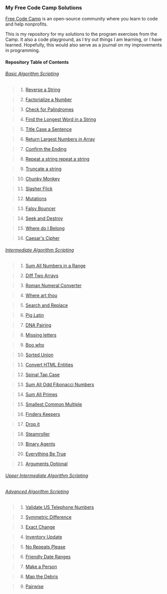 ### My Free Code Camp Solutions

[Free Code Camp](http://www.freecodecamp.com/) is an open-source community where you learn to code and help nonprofits.

This is my repository for my solutions to the program exercises from the Camp. It also a code playground, as I try out things I am learning, or I have learned. Hopefully, this would also serve as a journal on my improvements in programming.

#### Repository Table of Contents
###### [Basic Algorithm Scripting](https://github.com/dcnr/FreeCodeCamp/tree/master/src/challenges/basic-algorithm-scripting)

>1. [Reverse a String](https://github.com/dcnr/FreeCodeCamp/blob/master/src/challenges/basic-algorithm-scripting/02-reverse-a-string.js)

>2. [Factorialize a Number](https://github.com/dcnr/FreeCodeCamp/blob/master/src/challenges/basic-algorithm-scripting/03-factorialize-a-number.js)

>3. [Check for Palindromes](https://github.com/dcnr/FreeCodeCamp/blob/master/src/challenges/basic-algorithm-scripting/04-check-for-palindromes.js)

>4. [Find the Longest Word in a String](https://github.com/dcnr/FreeCodeCamp/blob/master/src/challenges/basic-algorithm-scripting/05-find-the-longest-word-in-a-string.js)

>5. [Title Case a Sentence](https://github.com/dcnr/FreeCodeCamp/blob/master/src/challenges/basic-algorithm-scripting/06-title-case-a-sentence.js)

>6. [Return Largest Numbers in Array](https://github.com/dcnr/FreeCodeCamp/blob/master/src/challenges/basic-algorithm-scripting/07-return-largest-numbers-in-arrays.js)

>7. [Confirm the Ending](https://github.com/dcnr/FreeCodeCamp/blob/master/src/challenges/basic-algorithm-scripting/08-confirm-the-ending.js)

>8. [Repeat a string repeat a string](https://github.com/dcnr/FreeCodeCamp/blob/master/src/challenges/basic-algorithm-scripting/09-repeat-a-string-repeat-a-string.js)

>9. [Truncate a string](https://github.com/dcnr/FreeCodeCamp/blob/master/src/challenges/basic-algorithm-scripting/10-truncate-a-string.js)

>10. [Chunky Monkey](https://github.com/dcnr/FreeCodeCamp/blob/master/src/challenges/basic-algorithm-scripting/11-chunky-monkey.js)

>11. [Slasher Flick](https://github.com/dcnr/FreeCodeCamp/blob/master/src/challenges/basic-algorithm-scripting/12-slasher-flick.js)

>12. [Mutations](https://github.com/dcnr/FreeCodeCamp/blob/master/src/challenges/basic-algorithm-scripting/13-mutations.js)

>13. [Falsy Bouncer](https://github.com/dcnr/FreeCodeCamp/blob/master/src/challenges/basic-algorithm-scripting/14-falsy-bouncer.js)

>14. [Seek and Destroy](https://github.com/dcnr/FreeCodeCamp/blob/master/src/challenges/basic-algorithm-scripting/15-seek-and-destroy.js)

>15. [Where do I Belong](https://github.com/dcnr/FreeCodeCamp/blob/master/src/challenges/basic-algorithm-scripting/16-where-do-i-belong.js)

>16. [Caesar's Cipher](https://github.com/dcnr/FreeCodeCamp/blob/master/src/challenges/basic-algorithm-scripting/17-caesar-cipher.js)

###### [Intermediate Algorithm Scripting](https://github.com/dcnr/FreeCodeCamp/tree/master/src/challenges/intermediate-algorithm-scripting)

>1. [Sum All Numbers in a Range](https://github.com/dcnr/FreeCodeCamp/blob/master/src/challenges/intermediate-algorithm-scripting/01-sum-all-numbers-in-a-range.js)

>2. [Diff Two Arrays](https://github.com/dcnr/FreeCodeCamp/blob/master/src/challenges/intermediate-algorithm-scripting/02-diff-two-arrays.js)

>3. [Roman Numeral Converter](https://github.com/dcnr/FreeCodeCamp/blob/master/src/challenges/intermediate-algorithm-scripting/03-roman-numeral-converter.js)

>4. [Where art thou](https://github.com/dcnr/FreeCodeCamp/blob/master/src/challenges/intermediate-algorithm-scripting/04-where-art-thou.js)

>5. [Search and Replace](https://github.com/dcnr/FreeCodeCamp/blob/master/src/challenges/intermediate-algorithm-scripting/05-search-and-replace.js)

>6. [Pig Latin](https://github.com/dcnr/FreeCodeCamp/blob/master/src/challenges/intermediate-algorithm-scripting/06-pig-latin.js)

>7. [DNA Pairing](https://github.com/dcnr/FreeCodeCamp/blob/master/src/challenges/intermediate-algorithm-scripting/07-dna-pairing.js)

>8. [Missing letters](https://github.com/dcnr/FreeCodeCamp/blob/master/src/challenges/intermediate-algorithm-scripting/08-missing-letters.js)

>9. [Boo who](https://github.com/dcnr/FreeCodeCamp/blob/master/src/challenges/intermediate-algorithm-scripting/09-boo-who.js)

>10. [Sorted Union](https://github.com/dcnr/FreeCodeCamp/blob/master/src/challenges/intermediate-algorithm-scripting/10-sorted-union.js)

>11. [Convert HTML Entities](https://github.com/dcnr/FreeCodeCamp/blob/master/src/challenges/intermediate-algorithm-scripting/11-convert-html-entities.js)

>12. [Spinal Tap Case](https://github.com/dcnr/FreeCodeCamp/blob/master/src/challenges/intermediate-algorithm-scripting/12-spinal-tap-case.js)

>13. [Sum All Odd Fibonacci Numbers](https://github.com/dcnr/FreeCodeCamp/blob/master/src/challenges/intermediate-algorithm-scripting/13-sum-all-odd-fibonacci-numbers.js)

>14. [Sum All Primes](https://github.com/dcnr/FreeCodeCamp/blob/master/src/challenges/intermediate-algorithm-scripting/14-sum-all-primes.js)

>15. [Smallest Common Multiple](https://github.com/dcnr/FreeCodeCamp/blob/master/src/challenges/intermediate-algorithm-scripting/15-smallest-common-multiple.js)

>16. [Finders Keepers](https://github.com/dcnr/FreeCodeCamp/blob/master/src/challenges/intermediate-algorithm-scripting/16-finders-keepers.js)

>17. [Drop it](https://github.com/dcnr/FreeCodeCamp/blob/master/src/challenges/intermediate-algorithm-scripting/17-drop-it.js)

>18. [Steamroller](https://github.com/dcnr/FreeCodeCamp/blob/master/src/challenges/intermediate-algorithm-scripting/18-steamroller.js)

>19. [Binary Agents](https://github.com/dcnr/FreeCodeCamp/blob/master/src/challenges/intermediate-algorithm-scripting/19-binary-agents.js)

>20. [Everything Be True](https://github.com/dcnr/FreeCodeCamp/blob/master/src/challenges/intermediate-algorithm-scripting/20-everything-be-true.js)

>21. [Arguments Optional](https://github.com/dcnr/FreeCodeCamp/blob/master/src/challenges/intermediate-algorithm-scripting/21-arguments-optional.js)

###### [Upper Intermediate Algorithm Scripting](https://github.com/dcnr/FreeCodeCamp/tree/master/src/challenges/advanced-algorithm-scripting)



###### [Advanced Algorithm Scripting](https://github.com/dcnr/FreeCodeCamp/tree/master/src/challenges/advanced-algorithm-scripting)

>1. [Validate US Telephone Numbers](https://github.com/dcnr/FreeCodeCamp/blob/master/src/challenges/advanced-algorithm-scripting/01-validate-us-telephone-numbers.js)

>2. [Symmetric Difference](https://github.com/dcnr/FreeCodeCamp/blob/master/src/challenges/advanced-algorithm-scripting/02-symmetric-difference.js)

>3. [Exact Change](https://github.com/dcnr/FreeCodeCamp/blob/master/src/challenges/advanced-algorithm-scripting/03-exact-change.js)

>4. [Inventory Update](https://github.com/dcnr/FreeCodeCamp/blob/master/src/challenges/advanced-algorithm-scripting/04-inventory-update.js)

>5. [No Repeats Please](https://github.com/dcnr/FreeCodeCamp/blob/master/src/challenges/advanced-algorithm-scripting/05-no-repeats-please.js)

>6. [Friendly Date Ranges](https://github.com/dcnr/FreeCodeCamp/blob/master/src/challenges/advanced-algorithm-scripting/06-friendly-date-ranges.js)

>7. [Make a Person](https://github.com/dcnr/FreeCodeCamp/blob/master/src/challenges/advanced-algorithm-scripting/07-make-a-person.js)

>8. [Map the Debris](https://github.com/dcnr/FreeCodeCamp/blob/master/src/challenges/advanced-algorithm-scripting/08-map-the-debris.js)

>9. [Pairwise](https://github.com/dcnr/FreeCodeCamp/blob/master/src/challenges/advanced-algorithm-scripting/09-pairwise.js)
